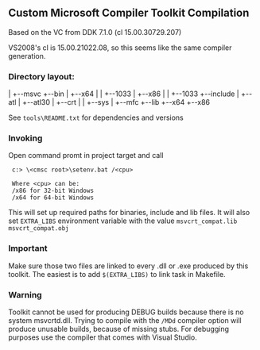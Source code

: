 Custom Microsoft Compiler Toolkit Compilation
---------------------------------------------

Based on the VC from DDK 7.1.0 (cl 15.00.30729.207)

VS2008's cl is 15.00.21022.08, so this seems like the
same compiler generation.

### Directory layout:
<Top Directory>
    |
    +--msvc
        +--bin
        |   +--x64
        |   |   +--1033
        |   +--x86
        |   |   +--1033
        +--include
        |   +--atl
        |   +--atl30
        |   +--crt
        |   |   +--sys
        |   +--mfc
        +--lib
            +--x64
            +--x86

See `tools\README.txt` for dependencies and versions

### Invoking

Open command promt in project target and call

     c:> \<cmsc root>\setenv.bat /<cpu>

     Where <cpu> can be:
     /x86 for 32-bit Windows
     /x64 for 64-bit Windows

This will set up required paths for binaries, include and
lib files.
It will also set `EXTRA_LIBS` environment variable
with the value `msvcrt_compat.lib msvcrt_compat.obj`

### Important

Make sure those two files are linked to every .dll
or .exe produced by this toolkit. The easiest is to add
`$(EXTRA_LIBS)` to link task in Makefile.

### Warning

Toolkit cannot be used for producing DEBUG builds
because there is no system msvcrtd.dll.
Trying to compile with the `/MDd` compiler option
will produce unusable builds, because of missing stubs.
For debugging purposes use the compiler that comes with Visual Studio.
